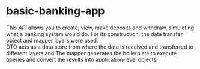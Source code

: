 # basic-banking-app
This <em> API</em> allows you to create, view, make deposits and withdraw, simulating what a banking system would do. For its construction, the data transfer object and mapper layers were used. <br>
DTO acts as a data store from where the data is received and transferred to different layers and The mapper generates the boilerplate to execute queries and convert the results into application-level objects.
